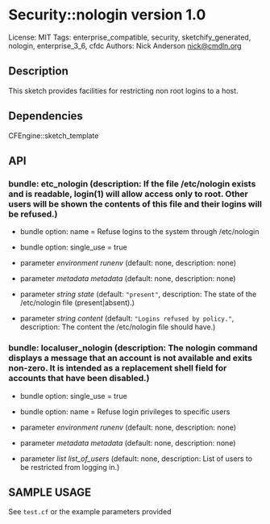 # Security::nologin version 1.0

License: MIT
Tags: enterprise_compatible, security, sketchify_generated, nologin, enterprise_3_6, cfdc
Authors: Nick Anderson <nick@cmdln.org>

## Description
This sketch provides facilities for restricting non root logins to a host.

## Dependencies
CFEngine::sketch_template

## API
### bundle: etc_nologin (description: If the file /etc/nologin exists and is readable, login(1) will allow access only to root. Other users will be shown the contents of this file and their logins will be refused.)
* bundle option: name = Refuse logins to the system through /etc/nologin

* bundle option: single_use = true

* parameter _environment_ *runenv* (default: none, description: none)

* parameter _metadata_ *metadata* (default: none, description: none)

* parameter _string_ *state* (default: `"present"`, description: The state of the /etc/nologin file (present|absent).)

* parameter _string_ *content* (default: `"Logins refused by policy."`, description: The content the /etc/nologin file should have.)

### bundle: localuser_nologin (description: The nologin command displays a message that an account is not available and exits non-zero. It is intended as a replacement shell field for accounts that have been disabled.)
* bundle option: single_use = true

* bundle option: name = Refuse login privileges to specific users

* parameter _environment_ *runenv* (default: none, description: none)

* parameter _metadata_ *metadata* (default: none, description: none)

* parameter _list_ *list_of_users* (default: none, description: List of users to be restricted from logging in.)


## SAMPLE USAGE
See `test.cf` or the example parameters provided


